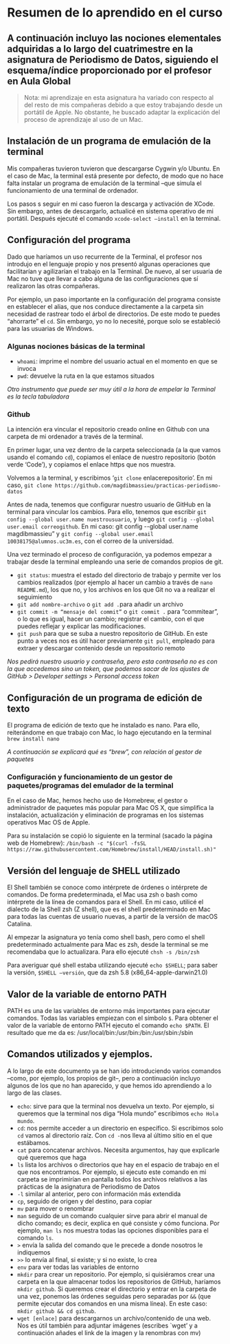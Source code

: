 # Resumen de lo aprendido en el curso

## **A continuación incluyo las nociones elementales adquiridas a lo largo del cuatrimestre en la asignatura de Periodismo de Datos, siguiendo el esquema/índice proporcionado por el profesor en Aula Global**

> Nota: mi aprendizaje en esta asignatura ha variado con respecto al del resto de mis compañeras debido a que estoy trabajando desde un portátil de Apple. No obstante, he buscado adaptar la explicación del proceso de aprendizaje al uso de un Mac.

## **Instalación de un programa de emulación de la terminal**

Mis compañeras tuvieron tuvieron que descargarse Cygwin y/o Ubuntu. En el caso de Mac, la terminal está presente por defecto, de modo que no hace falta instalar un programa de emulación de la terminal –que simula el funcionamiento de una terminal de ordenador. 

Los pasos s seguir en mi caso fueron la descarga y activación de XCode. Sin embargo, antes de descargarlo, actualicé en sistema operativo de mi portátil. Después ejecuté el comando `xcode-select –install` en la terminal. 

## **Configuración del programa**

Dado que haríamos un uso recurrente de la Terminal, el profesor nos introdujo en el lenguaje propio y nos presentó algunas operaciones que facilitarían y agilizarían el trabajo en la Terminal. De nuevo, al ser usuaria de Mac no tuve que llevar a cabo alguna de las configuraciones que sí realizaron las otras compañeras.

Por ejemplo, un paso importante en la configuración del programa consiste en establecer el alias, que nos conduce directamente a la carpeta sin necesidad de rastrear todo el árbol de directorios. De este modo te puedes “ahorrarte” el `cd`. Sin embargo, yo no lo necesité, porque solo se estableció para las usuarias de Windows.

### Algunas nociones básicas de la terminal

- `whoami`:  imprime el nombre del usuario actual en el momento en que se invoca
- `pwd`: devuelve la ruta en la que estamos situados

*Otro instrumento que puede ser muy útil a la hora de empelar la Terminal es la tecla tabuladora*

### Github

La intención era vincular el repositorio creado online en Github con una carpeta de mi ordenador a través de la terminal. 

En primer lugar, una vez dentro de la carpeta seleccionada (a la que vamos usando el comando `cd`), copiamos el enlace de nuestro repositorio (botón verde ‘Code’), y copiamos el enlace https que nos muestra. 

Volvemos a la terminal, y escribimos ‘`git clone` enlacerepositorio’. En mi caso, `git clone https://github.com/magdibmassieu/practicas-periodismo-datos` 

Antes de nada, tenemos que configurar nuestro usuario de GitHub en la terminal para vincular los cambios. Para ello, tenemos que escribir `git config --global user.name nuestrousuario`, y luego `git config --global user.email correogithub`. En mi caso: git config --global user.name magdibmassieu” y `git config --global user.email 10038175@alumnos.uc3m.es`, con el correo de la universidad.

Una vez terminado el proceso de configuración, ya podemos empezar a trabajar desde la terminal empleando una serie de comandos propios de git. 

- `git status`: muestra el estado del directorio de trabajo y permite ver los cambios realizados (por ejemplo al hacer un cambio a través de `nano README.md`), los que no, y los archivos en los que Git no va a realizar el seguimiento
- `git add nombre-archivo` o `git add .`para añadir un archivo
- `git commit -m “mensaje del commit”` o `git commit .` para “commitear”, o lo que es igual, hacer un cambio; registrar el cambio, con el que puedes reflejar y explicar las modificaciones. 
- `git push` para que se suba a nuestro repositorio de GitHub. En este punto a veces nos es útil hacer previamente `git pull`, empleado para extraer y descargar contenido desde un repositorio remoto

*Nos pedirá nuestro usuario y contraseña, pero esta contraseña no es con la que accedemos sino un token, que podemos sacar de los ajustes de GitHub > Developer settings > Personal access token*


## Configuración de un programa de edición de texto

El programa de edición de texto que he instalado es nano. Para ello, reiterándome en que trabajo con Mac, lo hago ejecutando en la terminal `brew install nano`

*A continuación se explicará qué es “brew”, con relación al gestor de paquetes*

### Configuración y funcionamiento de un gestor de paquetes/programas del emulador de la terminal

En el caso de Mac, hemos hecho uso de Homebrew, el gestor o administrador de paquetes más popular para Mac OS X, que simplifica la instalación, actualización y eliminación de programas en los sistemas operativos Mac OS de Apple. 

Para su instalación se copió lo siguiente en la terminal (sacado la página web de Homebrew): 
`/bin/bash -c "$(curl -fsSL https://raw.githubusercontent.com/Homebrew/install/HEAD/install.sh)"`


## Versión del lenguaje de SHELL utilizado

El Shell también se conoce como intérprete de órdenes o intérprete de comandos. De forma predeterminada, el Mac usa zsh o bash como intérprete de la línea de comandos para el Shell. En mi caso, utilicé el dialecto de la Shell zsh (Z shell), que es el shell predeterminado en Mac para todas las cuentas de usuario nuevas, a partir de la versión de macOS Catalina.

Al empezar la asignatura yo tenía como shell bash, pero como el shell predeterminado actualmente para Mac es zsh, desde la terminal se me recomendaba que lo actualizara. Para ello ejecuté `chsh -s /bin/zsh`

Para averiguar qué shell estaba utilizando ejecuté `echo $SHELL`; para saber la versión, `$SHELL –versión`, que da zsh 5.8 (x86_64-apple-darwin21.0)

## Valor de la variable de entorno PATH

PATH es una de las variables de entorno más importantes para ejecutar comandos. Todas las variables empiezan con el símbolo `$`. Para obtener el valor de la variable de entorno PATH ejecuto el comando `echo $PATH`. El resultado que me da es:
/usr/local/bin:/usr/bin:/bin:/usr/sbin:/sbin


## Comandos utilizados y ejemplos.

A lo largo de este documento ya se han ido introduciendo varios comandos –como, por ejemplo, los propios de git–, pero a continuación incluyo algunos de los que no han aparecido, y que hemos ido aprendiendo a lo largo de las clases.
- `echo`: sirve para que la terminal nos devuelva un texto. Por ejemplo, si queremos que la terminal nos diga “Hola mundo” escribimos `echo Hola mundo`.
- `cd`: nos permite acceder a un directorio en específico. Si escribimos solo `cd` vamos al directorio raíz. Con `cd -`nos lleva al último sitio en el que estábamos.
- `cat` para concatenar archivos. Necesita argumentos, hay que explicarle qué queremos que haga
- `ls` lista los archivos o directorios que hay en el espacio de trabajo en el que nos encontramos. Por ejemplo, si ejecuto este comando en mi carpeta se imprimirían en pantalla todos los archivos relativos a las prácticas de la asignatura de Periodismo de Datos
- `-l` similar al anterior, pero con información más extendida
- `cp`, seguido de origen y del destino, para copiar
- `mv` para mover o renombrar
- `man` seguido de un comando cualquier sirve para abrir el manual de dicho comando; es decir, explica en qué consiste y cómo funciona. Por ejemplo, `man ls` nos muestra todas las opciones disponibles para el comando `ls`. 
- `>` envía la salida del comando que le precede a donde nosotros le indiquemos
- `>>` lo envía al final, si existe; y si no existe, lo crea
- `env` para ver todas las variables de entorno
- `mkdir` para crear un repositorio. Por ejemplo, si quisiéramos crear una carpeta en la que almacenar todos los repositorios de GitHub, haríamos `mkdir github`. Si queremos crear el directorio y entrar en la carpeta de una vez, ponemos las órdenes seguidas pero separadas por `&&` (que permite ejecutar dos comandos en una misma línea). En este caso: `mkdir github && cd github`.
- `wget [enlace]` para descargarnos un archivo/contenido de una web. Nos es útil también para adjuntar imágenes (escribes `wget’ y a continuación añades el link de la imagen y la renombras con mv)

